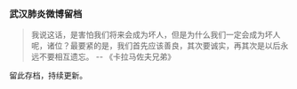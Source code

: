 ### 武汉肺炎微博留档

> 我说这话，是害怕我们将来会成为坏人，但是为什么我们一定会成为坏人呢，诸位？最要紧的是，我们首先应该善良，其次要诚实，再其次是以后永远不要相互遗忘。 -- 《卡拉马佐夫兄弟》

留此存档，持续更新。